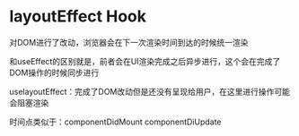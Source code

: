 # layoutEffect Hook

对DOM进行了改动，浏览器会在下一次渲染时间到达的时候统一渲染

和useEffect的区别就是，前者会在UI渲染完成之后异步进行，这个会在完成了DOM操作的时候同步进行

uselayoutEffect：完成了DOM改动但是还没有呈现给用户，在这里进行操作可能会阻塞渲染

时间点类似于：componentDidMount componentDiUpdate